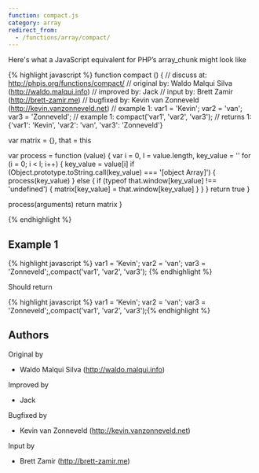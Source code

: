 ```yaml
---
function: compact.js
category: array
redirect_from:
  - /functions/array/compact/
---
```


<!-- WARNING! This file is auto generated by `npm run web:inject`, do not edit by hand -->

Here's what a JavaScript equivalent for PHP’s array_chunk might look like

{% highlight javascript %}
function compact () {
  //  discuss at: http://phpjs.org/functions/compact/
  // original by: Waldo Malqui Silva (http://waldo.malqui.info)
  // improved by: Jack
  //    input by: Brett Zamir (http://brett-zamir.me)
  // bugfixed by: Kevin van Zonneveld (http://kevin.vanzonneveld.net)
  //   example 1: var1 = 'Kevin'; var2 = 'van'; var3 = 'Zonneveld';
  //   example 1: compact('var1', 'var2', 'var3');
  //   returns 1: {'var1': 'Kevin', 'var2': 'van', 'var3': 'Zonneveld'}

  var matrix = {},
    that = this

  var process = function (value) {
    var i = 0,
      l = value.length,
      key_value = ''
    for (i = 0; i < l; i++) {
      key_value = value[i]
      if (Object.prototype.toString.call(key_value) === '[object Array]') {
        process(key_value)
      } else {
        if (typeof that.window[key_value] !== 'undefined') {
          matrix[key_value] = that.window[key_value]
        }
      }
    }
    return true
  }

  process(arguments)
  return matrix
}

{% endhighlight %}

## Example 1

{% highlight javascript %}
var1 = 'Kevin'; var2 = 'van'; var3 = 'Zonneveld';,compact('var1', 'var2', 'var3');
{% endhighlight %}

Should return

{% highlight javascript %}
var1 = 'Kevin'; var2 = 'van'; var3 = 'Zonneveld';,compact('var1', 'var2', 'var3');{% endhighlight %}


## Authors


Original by

- Waldo Malqui Silva (http://waldo.malqui.info)


Improved by

- Jack


Bugfixed by

- Kevin van Zonneveld (http://kevin.vanzonneveld.net)


Input by

- Brett Zamir (http://brett-zamir.me)

